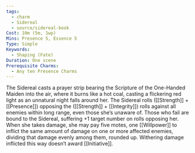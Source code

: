 ```yaml
---
tags:
  - charm
  - Sidereal
  - source/sidereal-book
Cost: 10m (5m, 1wp)
Mins: Presence 5, Essence 5
Type: Simple
Keywords:
  - Shaping (Fate)
Duration: One scene
Prerequisite Charms:
  - Any ten Presence Charms
---
```

The Sidereal casts a prayer strip bearing the Scripture of the One-Handed Maiden into the air, where it burns like a hot coal, casting a flickering red light as an unnatural night falls around her. The Sidereal rolls ([[Strength]] + [[Presence]]) opposing the ([[Strength]] + [[Integrity]]) rolls against all enemies within long range, even those she’s unaware of. Those who fail are bound to the Sidereal, suffering +1 target number on rolls opposing her. When she takes damage, she may pay five motes, one [[Willpower]] to inflict the same amount of damage on one or more affected enemies, dividing that damage evenly among them, rounded up. Withering damage inflicted this way doesn’t award [[Initiative]]. 